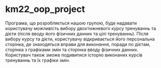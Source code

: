 km22_oop_project
================
Програма, що розробляється нашою групою, буде надавати користувачу можливість вибору двохтижневого курсу тренуваннь та дієти (після вводу його фізичних данних та цілі тренуваннь). Після вибору курсу та дієти, користувачу відкривається його персональна сторінка, де знаходяться вправи для виконання, поради по дієтам, сторінка з графіками змін та сторінка вводу фізичних данних. Користувач також зможе подивитися історію виконаних курсів тренуваннь та їх графіки змін.
